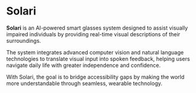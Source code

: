# Solari

**Solari** is an AI-powered smart glasses system designed to assist visually impaired individuals by providing real-time visual descriptions of their surroundings.  

The system integrates advanced computer vision and natural language technologies to translate visual input into spoken feedback, helping users navigate daily life with greater independence and confidence.  

With Solari, the goal is to bridge accessibility gaps by making the world more understandable through seamless, wearable technology.